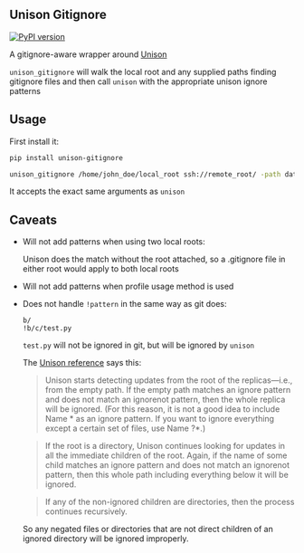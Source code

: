 ## Unison Gitignore
[![PyPI version](https://badge.fury.io/py/unison-gitignore.svg)](https://badge.fury.io/py/unison-gitignore)

A gitignore-aware wrapper around [Unison](https://github.com/bcpierce00/unison)

`unison_gitignore` will walk the local root and any supplied paths finding gitignore files and then call
`unison` with the appropriate unison ignore patterns

## Usage
First install it:
```bash
pip install unison-gitignore
```

```bash
unison_gitignore /home/john_doe/local_root ssh://remote_root/ -path data
```
It accepts the exact same arguments as `unison`

## Caveats
- Will not add patterns when using two local roots:

    Unison does the match without the root attached, so a .gitignore file
    in either root would apply to both local roots
- Will not add patterns when profile usage method is used
- Does not handle `!pattern` in the same way as git does:

    ```
    b/
    !b/c/test.py
    ```
    `test.py` will not be ignored in git, but will be ignored by `unison`

    The [Unison reference](https://www.cis.upenn.edu/~bcpierce/unison/download/releases/stable/unison-manual.html#reference)
    says this:
    > Unison starts detecting updates from the root of the replicas—i.e., from the empty path. If the empty path matches an ignore pattern and does not match an ignorenot pattern, then the whole replica will be ignored. (For this reason, it is not a good idea to include Name * as an ignore pattern. If you want to ignore everything except a certain set of files, use Name ?*.)

    > If the root is a directory, Unison continues looking for updates in all the immediate children of the root. Again, if the name of some child matches an ignore pattern and does not match an ignorenot pattern, then this whole path including everything below it will be ignored.

    > If any of the non-ignored children are directories, then the process continues recursively.

    So any negated files or directories that are not direct children of an ignored directory will be ignored improperly.
